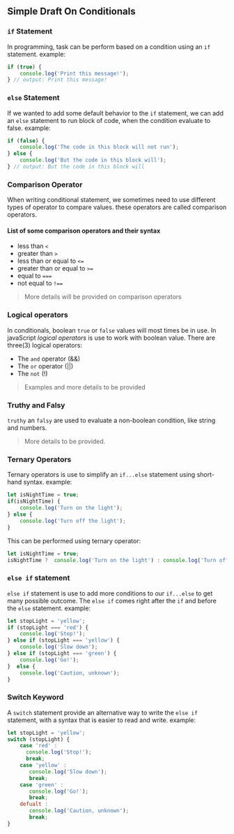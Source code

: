 ## Simple Draft On Conditionals

### `if` Statement

In programming, task can be perform based on a condition using an `if` statement. example:

```js
if (true) {
    console.log('Print this message!');
} // output: Print this message!
```

### `else` Statement

If we wanted to add some default behavior to the `if` statement, we can add an `else` statement to run block of code, when the condition evaluate to false. example:

```js
if (false) {
    console.log('The code in this block will not run');
} else {
    console.log('But the code in this block will');
} // output: But the code in this block will
```

### Comparison Operator

When writing conditional statement, we sometimes need to use different types of operator to compare values. these operators are called comparison operators.
#### List of some comparison operators and their syntax

- less than `<`
- greater than `>`
- less than or equal to `<=`
- greater than or equal to `>=`
- equal to `===`
- not equal to `!==`

> More details will be provided on comparison operators

### Logical operators

In conditionals, boolean `true` or `false` values will most times be in use. In javaScript *logical operators* is use to work with boolean value. There are three(3) logical operators:

- The `and` operator (&&)
- The `or` operator (||)
- The `not` (!)

> Examples and more details to be provided

### Truthy and Falsy

`truthy` an `falsy` are used to evaluate a non-boolean condition, like string and numbers.
>More details to be provided.

### Ternary Operators

Ternary operators is use to simplify an `if...else` statement using short-hand syntax. example:

```js
let isNightTime = true;
if(isNightTime) {
    console.log('Turn on the light');
} else {
    console.log('Turn off the light');
}
```
This can be performed using ternary operator:

```js
let isNightTime = true;
isNightTime ?  console.log('Turn on the light') : console.log('Turn off the light');
```

### `else if` statement

`else if` statement is use to add more conditions to our `if...else` to get many possible outcome. The `else if` comes right after the `if` and before the `else` statement. example:

```js
let stopLight = 'yellow';
if (stopLight === 'red') {
    console.log('Stop!');
} else if (stopLight === 'yellow') {
    console.log('Slow down');
} else if (stopLight === 'green') {
    console.log('Go!');
}  else {
    console.log('Caution, unknown');
}
```

### Switch Keyword

A `switch` statement provide an alternative way to write the `else if` statement, with a syntax that is easier to read and write. example:

```js
let stopLight = 'yellow';
switch (stopLight) {
    case 'red' :
      console.log('Stop!');
      break;
    case 'yellow' :
       console.log('Slow down');
       break;
    case 'green' :
       console.log('Go!');
       break;
    defualt :
       console.log('Caution, unknown');
       break;
}
```